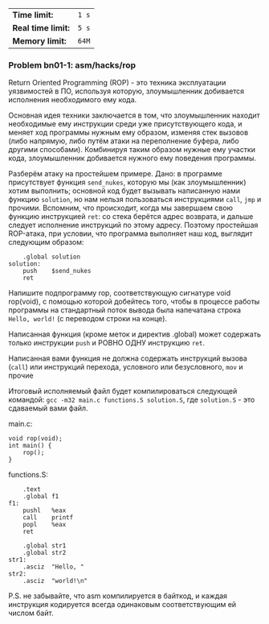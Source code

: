 |                      |       |
|----------------------|-------|
| **Time limit:**      | `1 s` |
| **Real time limit:** | `5 s` |
| **Memory limit:**    | `64M` |


### Problem bn01-1: asm/hacks/rop

Return Oriented Programming (ROP) - это техника эксплуатации уязвимостей в ПО, используя которую,
злоумышленник добивается исполнения необходимого ему кода.

Основная идея техники заключается в том, что злоумышленник находит необходимые ему инструкции среди
уже присутствующего кода, и меняет ход программы нужным ему образом, изменяя стек вызовов (либо
напрямую, либо путём атаки на переполнение буфера, либо другими способами). Комбинируя таким образом
нужные ему участки кода, злоумышленник добивается нужного ему поведения программы.

Разберём атаку на простейшем примере. Дано: в программе присутствует функция `send_nukes`, которую
мы (как злоумышленник) хотим выполнить; основной код будет вызывать написанную нами функцию
`solution`, но нам нельзя пользоваться инструкциями `call`, `jmp` и прочими. Вспомним, что
происходит, когда мы завершаем свою функцию инструкцией `ret`: со стека берётся адрес возврата, и
дальше следует исполнение инструкций по этому адресу. Поэтому простейшая ROP-атака, при условии, что
программа выполняет наш код, выглядит следующим образом:

    
    
        .global solution
    solution:
        push    $send_nukes
        ret
            

Напишите подпрограмму rop, соответствующую сигнатуре void rop(void), с помощью которой добейтесь
того, чтобы в процессе работы программы на стандартный поток вывода была напечатана строка `Hello,
world!` (с переводом строки на конце).

Написанная функция (кроме меток и директив .global) может содержать только инструкции `push` и РОВНО
ОДНУ инструкцию `ret`.

Написанная вами функция не должна содержать инструкций вызова (`call`) или инструкций перехода,
условного или безусловного, `mov` и прочие

Итоговый исполняемый файл будет компилироваться следующей командой: `gcc -m32 main.c functions.S
solution.S`, где `solution.S` \- это сдаваемый вами файл.

main.c:

    
    
    void rop(void);
    int main() {
        rop();
    }

functions.S:

    
    
        .text
        .global f1
    f1:
        pushl   %eax
        call    printf
        popl    %eax
        ret
    
        .global str1
        .global str2
    str1:
        .asciz  "Hello, "
    str2:
        .asciz  "world!\n"
            

P.S. не забывайте, что asm компилируется в байткод, и каждая инструкция кодируется всегда одинаковым
соответствующим ей числом байт.

